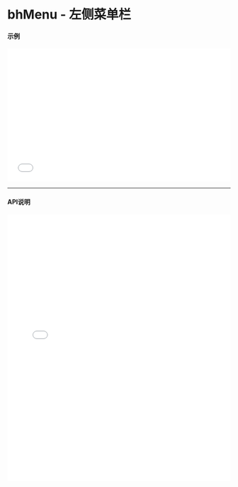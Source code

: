# bhMenu - 左侧菜单栏

#### 示例

<iframe width="100%" height="300" src="//jsrun.net/C4pKp/embedded/all/light/" allowfullscreen="allowfullscreen" frameborder="0"></iframe>

*****
#### API说明

<iframe width="100%" height="600" src="../bh_apis/1.0/module-bhMenu.html" frameborder="0" id="innerFrame"></iframe>